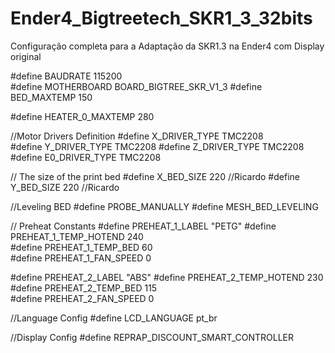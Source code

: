 # Ender4_Bigtreetech_SKR1_3_32bits
Configuração completa para a Adaptação da SKR1.3 na Ender4 com Display original

#define BAUDRATE 115200   
#define MOTHERBOARD BOARD_BIGTREE_SKR_V1_3
#define BED_MAXTEMP      150  

#define HEATER_0_MAXTEMP 280

//Motor Drivers Definition
#define X_DRIVER_TYPE  TMC2208  
#define Y_DRIVER_TYPE  TMC2208 
#define Z_DRIVER_TYPE  TMC2208  
#define E0_DRIVER_TYPE TMC2208 

// The size of the print bed
#define X_BED_SIZE 220  //Ricardo
#define Y_BED_SIZE 220  //Ricardo

//Leveling BED
#define PROBE_MANUALLY
#define MESH_BED_LEVELING

// Preheat Constants
#define PREHEAT_1_LABEL       "PETG"
#define PREHEAT_1_TEMP_HOTEND 240   
#define PREHEAT_1_TEMP_BED     60   
#define PREHEAT_1_FAN_SPEED     0 

#define PREHEAT_2_LABEL       "ABS"
#define PREHEAT_2_TEMP_HOTEND 230  
#define PREHEAT_2_TEMP_BED    115  
#define PREHEAT_2_FAN_SPEED     0 

//Language Config
#define LCD_LANGUAGE pt_br

//Display Config
#define REPRAP_DISCOUNT_SMART_CONTROLLER
